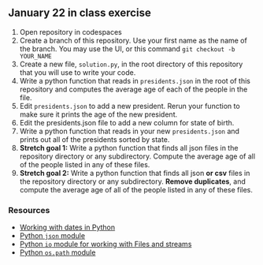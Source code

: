 ## January 22 in class exercise

1. Open repository in codespaces
2. Create a branch of this repository. Use your first name as the name of the branch.  You may use the UI, or this command `git checkout -b YOUR_NAME`
3. Create a new file, `solution.py`, in the root directory of this repository that you will use to write your code.
4. Write a python function that reads in `presidents.json` in the root of this repository and computes the average age of each of the people in the file.
3. Edit `presidents.json` to add a new president. Rerun your function to make sure it prints the age of the new president. 
4. Edit the presidents.json file to add a new column for state of birth.
5. Write a python function that reads in your new `presidents.json` and prints out all of the presidents sorted by state.
6. **Stretch goal 1:** Write a python function that finds all json files in the repository directory or any subdirectory. Compute the average age of all of the people listed in any of these files.
7. **Stretch goal 2:** Write a python function that finds all json **or csv** files in the repository directory or any subdirectory. **Remove duplicates**, and compute the average age of all of the people listed in any of these files. 

### Resources
* [Working with dates in Python](https://docs.python.org/3/library/datetime.html)
* [Python `json` module](https://docs.python.org/3/library/json.html)
* [Python `io` module for working with Files and streams](https://docs.python.org/3/library/io.html)
* [Python `os.path` module](https://docs.python.org/3/library/os.path.html)

